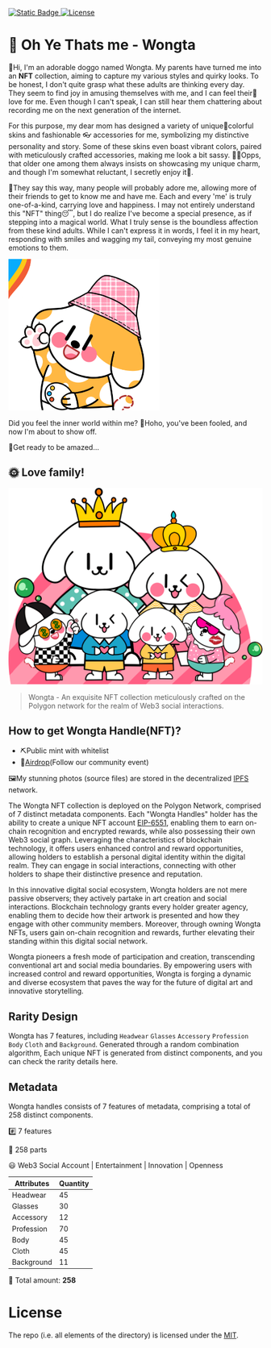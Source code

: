 [![Static Badge](https://img.shields.io/badge/Website-wongta-brightgreen?link=https%3A%2F%2Fwww.wongta.com%2F)
](https://www.wongta.com/) [![License](https://img.shields.io/badge/License-MIT-critical)](LICENSE)

# 🐶 Oh Ye Thats me - Wongta

👋Hi, I'm an adorable doggo named Wongta. My parents have turned me into an **NFT** collection, aiming to capture my various styles and quirky looks. To be honest, I don't quite grasp what these adults are thinking every day. They seem to find joy in amusing themselves with me, and I can feel their💓love for me. Even though I can't speak, I can still hear them chattering about recording me on the next generation of the internet.

For this purpose, my dear mom has designed a variety of unique🌈colorful skins and fashionable 👓 accessories for me, symbolizing my distinctive personality and story. Some of these skins even boast vibrant colors, paired with meticulously crafted accessories, making me look a bit sassy. 😵‍💫Opps, that older one among them always insists on showcasing my unique charm, and though I'm somewhat reluctant, I secretly enjoy it🤪.

🌭They say this way, many people will probably adore me, allowing more of their friends to get to know me and have me. Each and every 'me' is truly one-of-a-kind, carrying love and happiness. I may not entirely understand this "NFT" thing😴, but I do realize I've become a special presence, as if stepping into a magical world. What I truly sense is the boundless affection from these kind adults. While I can't express it in words, I feel it in my heart, responding with smiles and wagging my tail, conveying my most genuine emotions to them.

<img src="https://github.com/wongtadev/wongta-nft/blob/main/images%20demo/wongta.gif" alt="Awesome wongta" width="300" height="300">

Did you feel the inner world within me? 🤠Hoho, you've been fooled, and now I'm about to show off. 

🚀Get ready to be amazed...

## 🌞 Love family!

<img src="https://github.com/wongtadev/wongta-nft/blob/main/images%20demo/family.png" alt="Awesome wongta">

> Wongta - An exquisite NFT collection meticulously crafted on the Polygon network for the realm of Web3 social interactions.

## How to get Wongta Handle(NFT)?

- ⛏Public mint with whitelist
- 🍭[Airdrop](https://imdodo.com/s/216262?inv=8XP3R)(Follow our community event)

🖼️My stunning photos (source files) are stored in the decentralized [IPFS](https://ipfs.io/ipfs/---) network.

The Wongta NFT collection is deployed on the Polygon Network, comprised of 7 distinct metadata components. Each "Wongta Handles" holder has the ability to create a unique NFT account [EIP-6551](https://eips.ethereum.org/EIPS/eip-6551), enabling them to earn on-chain recognition and encrypted rewards, while also possessing their own Web3 social graph. Leveraging the characteristics of blockchain technology, it offers users enhanced control and reward opportunities, allowing holders to establish a personal digital identity within the digital realm. They can engage in social interactions, connecting with other holders to shape their distinctive presence and reputation.

In this innovative digital social ecosystem, Wongta holders are not mere passive observers; they actively partake in art creation and social interactions. Blockchain technology grants every holder greater agency, enabling them to decide how their artwork is presented and how they engage with other community members. Moreover, through owning Wongta NFTs, users gain on-chain recognition and rewards, further elevating their standing within this digital social network.

Wongta pioneers a fresh mode of participation and creation, transcending conventional art and social media boundaries. By empowering users with increased control and reward opportunities, Wongta is forging a dynamic and diverse ecosystem that paves the way for the future of digital art and innovative storytelling.

## Rarity Design

Wongta has 7 features, including `Headwear` `Glasses` `Accessory` `Profession` `Body` `Cloth` and `Background`. Generated through a random combination algorithm, Each unique NFT is generated from distinct components, and you can check the rarity details here.

## Metadata

Wongta handles consists of 7 features of metadata, comprising a total of 258 distinct components.

#️⃣ 7 features

👏 258 parts

😃 Web3 Social Account | Entertainment | Innovation | Openness

| Attributes | Quantity |
| ---------- | -------- |
| Headwear   | 45       |
| Glasses    | 30       |
| Accessory  | 12       |
| Profession | 70       |
| Body       | 45       |
| Cloth      | 45       |
| Background | 11       |

🎨 Total amount:  **258**

# License

The repo (i.e. all elements of the directory) is licensed under the [MIT](https://github.com/wongtadev/wongta-nft/blob/main/LICENSE).

